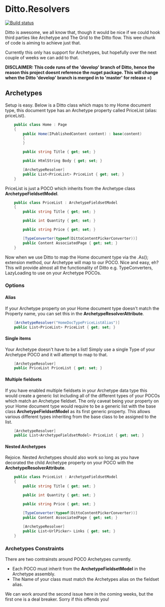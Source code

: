 # Ditto.Resolvers

[![Build status](https://ci.appveyor.com/api/projects/status/8hwtv62nmrqlbtm3?svg=true)](https://ci.appveyor.com/project/MichaelLaw/ditto-resolvers)

Ditto is awesome, we all know that, though it would be nice if we could hook third parties like Archetype and The Grid to the Ditto flow. This wee chunk of code is aiming to achieve just that.

Currently this only has support for Archetypes, but hopefully over the next couple of weeks we can add to that.

**DISCLAIMER: This code runs of the 'develop' branch of Ditto, hence the reason this project doesnt reference the nuget package. This will change when the Ditto 'develop' branch is merged in to 'master' for release =)**

## Archetypes

Setup is easy. Below is a Ditto class which maps to my Home document type, this document type has an Archetype property called PriceList (alias: priceList).

```csharp
	public class Home : Page
    {
        public Home(IPublishedContent content) : base(content)
        {
        }

        public string Title { get; set; }

        public HtmlString Body { get; set; }

        [ArchetypeResolver]
        public List<PriceList> PriceList { get; set; }
    }
```
PriceList is just a POCO which inherits from the Archetype class **ArchetypeFieldsetModel**.

```csharp
	public class PriceList : ArchetypeFieldsetModel
    {
        public string Title { get; set; }

        public int Quantity { get; set; }

        public string Price { get; set; }

        [TypeConverter(typeof(DittoContentPickerConverter))]
        public Content AssociatedPage { get; set; }
    }
```

Now when we use Ditto to map the Home document type via the .As<Home>(); extension method, our Archetype will map to our POCO. Nice and easy, eh? This will provide almost all the functionality of Ditto e.g. TypeConverters, LazyLoading to use on your Archetype POCOs.

### Options

#### Alias

If your Archetype property on your Home document type doesn't match the Property name, you can set this in the **ArchetypeResolverAttribute**.

```csharp
	[ArchetypeResolver("HomeDocTypePriceListAlias")]
	public List<PriceList> PriceList { get; set; }
```

#### Single items

Your Archetype doesn't have to be a list! Simply use a single Type of your Archetype POCO and it will attempt to map to that.

```csharp
	[ArchetypeResolver]
	public PriceList PriceList { get; set; }
```

#### Multiple fieldsets

If you have enabled multiple fieldsets in your Archetype data type this would create a generic list including all of the different types of your POCOs which match an Archetype fieldset. The only caveat being your property on your Home document type would require to be a generic list with the base class **ArchetypeFieldsetModel** as its first generic property. This allows various different types inheriting from the base class to be assigned to the list.

```csharp
	[ArchetypeResolver]
	public List<ArchetypeFieldsetModel> PriceList { get; set; }
```

#### Nested Archetypes

Rejoice. Nested Archetypes should also work so long as you have decorated the child Archetype property on your POCO with the **ArchetypeResolverAttribute**.

```csharp
	public class PriceList : ArchetypeFieldsetModel
    {
        public string Title { get; set; }

        public int Quantity { get; set; }

        public string Price { get; set; }

        [TypeConverter(typeof(DittoContentPickerConverter))]
        public Content AssociatedPage { get; set; }
        
        [ArchetypeResolver]
		public List<UrlPicker> Links { get; set; }
    }
```

### Archetypes Constraints

There are two contrainsts around POCO Archetypes currently. 

* Each POCO must inherit from the **ArchetypeFieldsetModel** in the Archetype assembly.
* The Name of your class must match the Archetypes alias on the fieldset alias.  

We can work around the second issue here in the coming weeks, but the first one is a deal breaker. Sorry if this offends you!
